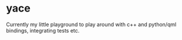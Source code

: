 # yace
Currently my little playground to play around with c++ and python/qml bindings, integrating tests etc.
